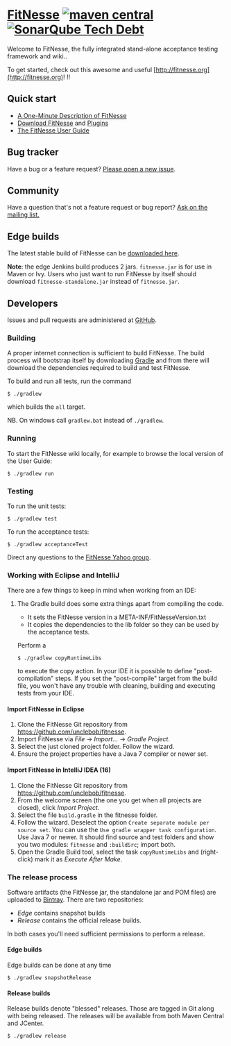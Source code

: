 # [FitNesse](http://fitnesse.org/)  [![maven central](https://maven-badges.herokuapp.com/maven-central/org.fitnesse/fitnesse/badge.svg?style=flat)](https://maven-badges.herokuapp.com/maven-central/org.fitnesse/fitnesse) [![SonarQube Tech Debt](https://img.shields.io/sonar/http/nemo.sonarqube.org/org.fitnesse:fitnesse/tech_debt.svg)](http://nemo.sonarqube.org/dashboard/index?id=org.fitnesse%3Afitnesse)

Welcome to FitNesse, the fully integrated stand-alone acceptance testing framework and wiki..


To get started, check out this awesome and useful [http://fitnesse.org](http://fitnesse.org)! !!



## Quick start

* [A One-Minute Description of FitNesse](http://fitnesse.org/FitNesse.UserGuide.OneMinuteDescription)
* [Download FitNesse](http://fitnesse.org/FitNesseDownLoad) and [Plugins](http://fitnesse.org/PlugIns)
* [The FitNesse User Guide](http://fitnesse.org/.FitNesse.UserGuide)



## Bug tracker

Have a bug or a feature request? [Please open a new issue](https://github.com/unclebob/fitnesse/issues).


## Community

Have a question that's not a feature request or bug report? [Ask on the mailing list.](http://groups.yahoo.com/group/fitnesse)

## Edge builds

The latest stable build of FitNesse can be [downloaded here](https://cleancoder.ci.cloudbees.com/job/fitnesse/lastStableBuild/).

**Note**: the edge Jenkins build produces 2 jars. `fitnesse.jar` is for use in Maven or Ivy. Users who just want to run FitNesse by itself should download `fitnesse-standalone.jar` instead of `fitnesse.jar`.

## Developers

Issues and pull requests are administered at [GitHub](https://github.com/unclebob/fitnesse/issues).

### Building

A proper internet connection is sufficient to build FitNesse. The build process will bootstrap itself by downloading [Gradle](http://gradle.org) and from there will download the dependencies required to build and test FitNesse.

To build and run all tests, run the command

```
$ ./gradlew
```

which builds the `all` target.

NB. On windows call `gradlew.bat` instead of `./gradlew`.

### Running

To start the FitNesse wiki locally, for example to browse the local version of the User Guide:

```
$ ./gradlew run
```

### Testing

To run the unit tests:

```
$ ./gradlew test
```

To run the acceptance tests:

```
$ ./gradlew acceptanceTest
```

Direct any questions to the [FitNesse Yahoo group](https://groups.yahoo.com/neo/groups/fitnesse/info).


### Working with Eclipse and IntelliJ

There are a few things to keep in mind when working from an IDE:

1. The Gradle build  does some extra things apart from compiling the code.
    * It sets the FitNesse version in a META-INF/FitNesseVersion.txt
    * It copies the dependencies to the lib folder so they can be used by the acceptance tests.

   Perform a
   ```
   $ ./gradlew copyRuntimeLibs
   ```
   to execute the copy action. In your IDE it is possible to define "post-compilation" steps. If
   you set the "post-compile" target from the build file, you won't have any trouble with
   cleaning, building and executing tests from your IDE.


#### Import FitNesse in Eclipse

1. Clone the FitNesse Git repository from https://github.com/unclebob/fitnesse.
2. Import FitNesse via _File_ -> _Import..._ -> _Gradle Project_.
3. Select the just cloned project folder. Follow the wizard.
4. Ensure the project properties have a Java 7 compiler or newer set.

#### Import FitNesse in IntelliJ IDEA (16)

1. Clone the FitNesse Git repository from https://github.com/unclebob/fitnesse.
2. From the welcome screen (the one you get when all projects are closed), click _Import Project_.
3. Select the file `build.gradle` in the fitnesse folder.
4. Follow the wizard. Deselect the option `Create separate module per source set`. You can use the
   `Use gradle wrapper task configuration`. Use Java 7 or newer. It should find source and test folders and
    show you two modules: `fitnesse` and `:buildSrc`; import both.
5. Open the Gradle Build tool, select the task `copyRuntimeLibs` and (right-click) mark it as _Execute After Make_.

### The release process

Software artifacts (the FitNesse jar, the standalone jar and POM files) are uploaded to [Bintray](https://bintray.com/fitnesse). There are two repositories:

* _Edge_ contains snapshot builds
* _Release_ contains the official release builds. 

In both cases you'll need sufficient permissions to perform a release.

#### Edge builds

Edge builds can be done at any time

   ```
   $ ./gradlew snapshotRelease
   ```

#### Release builds

Release builds denote "blessed" releases. Those are tagged in Git along with being released. The releases will be available from
both Maven Central and JCenter.

   ```
   $ ./gradlew release
   ```

